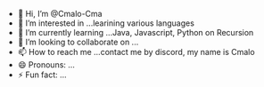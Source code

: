 - 👋 Hi, I’m @Cmalo-Cma
- 👀 I’m interested in ...learining various languages
- 🌱 I’m currently learning ...Java, Javascript, Python on Recursion
- 💞️ I’m looking to collaborate on ...
- 📫 How to reach me ...contact me by discord, my name is Cmalo
- 😄 Pronouns: ...
- ⚡ Fun fact: ...

<!---
Cmalo-Cma/Cmalo-Cma is a ✨ special ✨ repository because its `README.md` (this file) appears on your GitHub profile.
You can click the Preview link to take a look at your changes.
--->

